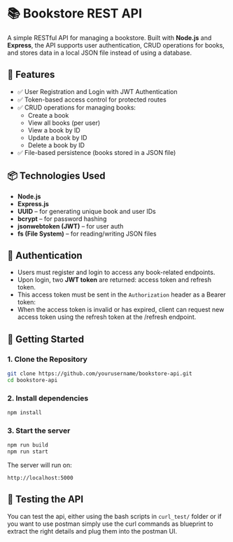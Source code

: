 # 📚 Bookstore REST API

A simple RESTful API for managing a bookstore. Built with **Node.js** and **Express**, the API supports user authentication, CRUD operations for books, and stores data in a local JSON file instead of using a database.

## 🔧 Features

- ✅ User Registration and Login with JWT Authentication
- ✅ Token-based access control for protected routes
- ✅ CRUD operations for managing books:
  - Create a book
  - View all books (per user)
  - View a book by ID
  - Update a book by ID
  - Delete a book by ID
- ✅ File-based persistence (books stored in a JSON file)

## 📦 Technologies Used

- **Node.js**
- **Express.js**
- **UUID** – for generating unique book and user IDs
- **bcrypt** – for password hashing
- **jsonwebtoken (JWT)** – for user auth
- **fs (File System)** – for reading/writing JSON files

## 🔐 Authentication

- Users must register and login to access any book-related endpoints.
- Upon login, two **JWT token** are returned: access token and refresh token.
- This access token must be sent in the `Authorization` header as a Bearer token:
- When the access token is invalid or has expired, client can request new access
  token using the refresh token at the /refresh endpoint.

## 🚀 Getting Started

### 1. Clone the Repository

```bash
git clone https://github.com/yourusername/bookstore-api.git
cd bookstore-api
```

### 2. Install dependencies

```bash
npm install
````

### 3. Start the server

```bash
npm run build
npm run start
```

The server will run on:
```arduino
http://localhost:5000
```

## 🧪 Testing the API

You can test the api, either using the bash scripts in `curl_test/` folder
or if you want to use postman simply use the curl commands as blueprint to extract the right details
and plug them into the postman UI.

